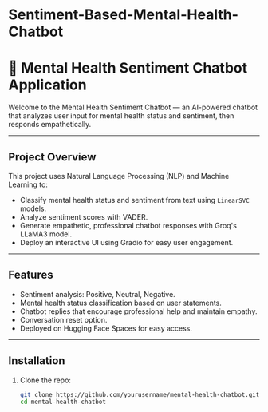 # Sentiment-Based-Mental-Health-Chatbot
# 🧠 Mental Health Sentiment Chatbot Application

Welcome to the Mental Health Sentiment Chatbot — an AI-powered chatbot that analyzes user input for mental health status and sentiment, then responds empathetically.

---

## Project Overview

This project uses Natural Language Processing (NLP) and Machine Learning to:

- Classify mental health status and sentiment from text using `LinearSVC` models.
- Analyze sentiment scores with VADER.
- Generate empathetic, professional chatbot responses with Groq's LLaMA3 model.
- Deploy an interactive UI using Gradio for easy user engagement.

---

## Features

- Sentiment analysis: Positive, Neutral, Negative.
- Mental health status classification based on user statements.
- Chatbot replies that encourage professional help and maintain empathy.
- Conversation reset option.
- Deployed on Hugging Face Spaces for easy access.

---

## Installation

1. Clone the repo:
   ```bash
   git clone https://github.com/yourusername/mental-health-chatbot.git
   cd mental-health-chatbot

